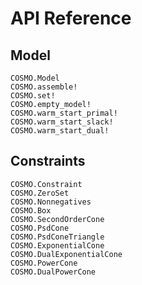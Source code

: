 # API Reference

## Model

```@docs
COSMO.Model
COSMO.assemble!
COSMO.set!
COSMO.empty_model!
COSMO.warm_start_primal!
COSMO.warm_start_slack!
COSMO.warm_start_dual!
```

## Constraints

```@docs
COSMO.Constraint
COSMO.ZeroSet
COSMO.Nonnegatives
COSMO.Box
COSMO.SecondOrderCone
COSMO.PsdCone
COSMO.PsdConeTriangle
COSMO.ExponentialCone
COSMO.DualExponentialCone
COSMO.PowerCone
COSMO.DualPowerCone
```
